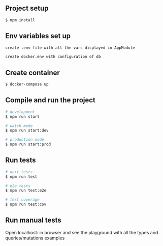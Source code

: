 ## Project setup

```bash
$ npm install
```

## Env variables set up

```bash
create .env file with all the vars displayed in AppModule

create docker.env with configuration of db
```

## Create container

```bash
$ docker-compose up
```




## Compile and run the project

```bash
# development
$ npm run start

# watch mode
$ npm run start:dev

# production mode
$ npm run start:prod
```

## Run tests

```bash
# unit tests
$ npm run test

# e2e tests
$ npm run test:e2e

# test coverage
$ npm run test:cov
```

## Run manual tests


Open localhost:<YOUR-HOST> in browser and see the playground with all the types and queries/mutations examples 
